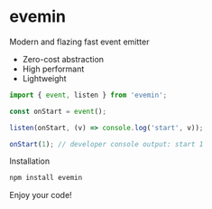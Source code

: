 # evemin

Modern and flazing fast event emitter

- Zero-cost abstraction
- High performant
- Lightweight

```javascript
import { event, listen } from 'evemin';

const onStart = event();

listen(onStart, (v) => console.log('start', v));

onStart(1); // developer console output: start 1
```

Installation

```bash
npm install evemin
```

Enjoy your code!